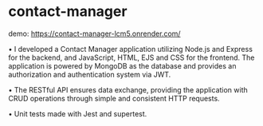 # contact-manager

demo: https://contact-manager-lcm5.onrender.com/

•	I developed a Contact Manager application utilizing Node.js and Express for the backend, and JavaScript, HTML, EJS and CSS for the frontend. The application is powered by MongoDB as the database and provides an authorization and authentication system via JWT.

•	The RESTful API ensures data exchange, providing the application with CRUD operations through simple and consistent HTTP requests.

•	Unit tests made with Jest and supertest.

